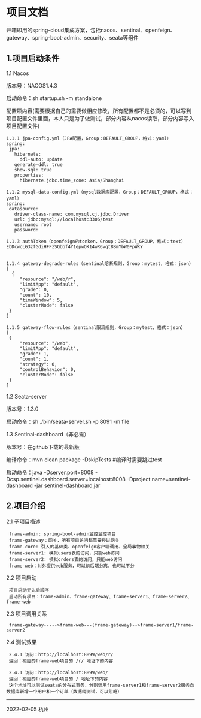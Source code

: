 # 项目文档
 开箱即用的spring-cloud集成方案，包括nacos、sentinal、openfeign、gateway、spring-boot-admin、security、seata等组件 

1.项目启动条件
------------
  1.1 Nacos
  
   版本号：NACOS1.4.3
   
   启动命令：sh startup.sh -m standalone
   
   配置项内容(需要根据自己的需要做相应修改，所有配置都不是必须的，可以写到项目配置文件里面，本人只是为了做测试，部分内容从nacos读取，部分内容写入项目配置文件)
   ```
   1.1.1 jpa-config.yml（JPA配置，Group：DEFAULT_GROUP，格式：yaml）
   spring:
    jpa:
      hibernate:
        ddl-auto: update
      generate-ddl: true
      show-sql: true
      properties:
        hibernate.jdbc.time_zone: Asia/Shanghai
   
   1.1.2 mysql-data-config.yml（mysql数据库配置，Group：DEFAULT_GROUP，格式：yaml）
   spring:
    datasource:
      driver-class-name: com.mysql.cj.jdbc.Driver
      url: jdbc:mysql://localhost:3306/test
      username: root
      password:
      
   1.1.3 authToken（openfeign的tonken，Group：DEFAULT_GROUP，格式：text）
   EbDcwcLG3zfGdiHFFzSQbbf4Y1epwOK14wRGvqt8BmYbW0FpWKY

   
   1.1.4 gateway-degrade-rules（sentinal熔断规则，Group：mytest，格式：json）
   [
     {
        "resource": "/web/r",
        "limitApp": "default",
        "grade": 0,
        "count": 10,
        "timeWindow": 5,
        "clusterMode": false
    }
   ]
   
   1.1.5 gateway-flow-rules（sentinal限流规则，Group：mytest，格式：json）
   [
    {
        "resource": "/web",
        "limitApp": "default",
        "grade": 1,
        "count": 1,
        "strategy": 0,
        "controlBehavior": 0,
        "clusterMode": false
    }
   ]
   ```
  1.2 Seata-server
  
  版本号：1.3.0
  
  启动命令：sh ./bin/seata-server.sh -p 8091 -m file
  
  1.3 Sentinal-dashboard（非必需）
  
  版本号：在github下载的最新版
  
  编译命令：mvn clean package -DskipTests #编译时需要跳过test
  
  启动命令：java -Dserver.port=8008 -Dcsp.sentinel.dashboard.server=localhost:8008 -Dproject.name=sentinel-dashboard -jar sentinel-dashboard.jar

2.项目介绍
------------
 2.1 子项目描述
 
 ```
  frame-admin: spring-boot-admin监控监控项目
  frame-gateway：网关，所有项目访问都需要经过网关
  frame-core: 引入的基础类、openfeign客户端调用、全局事物相关
  frame-server1: 模拟users表的访问，只能web访问
  frame-server2: 模拟orders表的访问，只能web访问
  frame-web：对外提供web服务，可以前后端分离，也可以不分
 ```
 2.2 项目启动
 ```
  项目启动无先后顺序
  启动所有项目：frame-admin、frame-gateway、frame-server1、frame-server2、frame-web
 ```
 2.3 项目调用关系
 ```
  frame-gateway----->frame-web---(frame-gateway)-->frame-server1/frame-server2
 ```
 2.4 测试效果
 ```
  2.4.1 访问：http://localhost:8899/web/r/
  返回：相应的frame-web项目的 /r/ 地址下的内容
  
  2.4.1 访问：http://localhost:8899/web/
  返回：相应的frame-web项目的 / 地址下的内容
  这个地址可以测试seata的分布式事务，分别调用frame-server1和frame-server2服务向数据库新增一个用户和一个订单（数据纯测试，可以忽略）
 ```
  
--------------
2022-02-05 杭州
